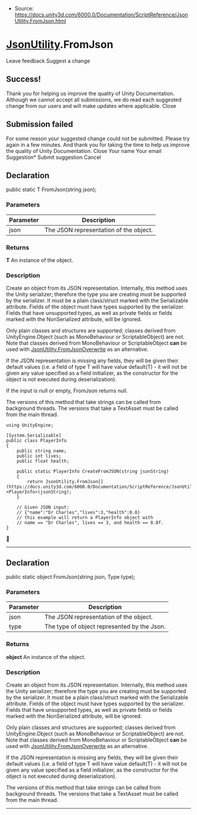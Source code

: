 * Source: https://docs.unity3d.com/6000.0/Documentation/ScriptReference/JsonUtility.FromJson.html

#  [JsonUtility](https://docs.unity3d.com/6000.0/Documentation/ScriptReference/JsonUtility.html).FromJson
Leave feedback
Suggest a change
## Success!
Thank you for helping us improve the quality of Unity Documentation. Although we cannot accept all submissions, we do read each suggested change from our users and will make updates where applicable.
Close
## Submission failed
For some reason your suggested change could not be submitted. Please <a>try again</a> in a few minutes. And thank you for taking the time to help us improve the quality of Unity Documentation.
Close
Your name Your email Suggestion* Submit suggestion
Cancel
## Declaration
public static T FromJson(string json); 
### Parameters
Parameter | Description  
---|---  
json | The JSON representation of the object.  
### Returns
**T** An instance of the object. 
### Description
Create an object from its JSON representation.
Internally, this method uses the Unity serializer; therefore the type you are creating must be supported by the serializer. It must be a plain class/struct marked with the Serializable attribute. Fields of the object must have types supported by the serializer. Fields that have unsupported types, as well as private fields or fields marked with the NonSerialized attribute, will be ignored.  
  
Only plain classes and structures are supported; classes derived from UnityEngine.Object (such as MonoBehaviour or ScriptableObject) are not. Note that classes derived from MonoBehaviour or ScriptableObject **can** be used with [JsonUtility.FromJsonOverwrite](https://docs.unity3d.com/6000.0/Documentation/ScriptReference/JsonUtility.FromJsonOverwrite.html) as an alternative.  
  
If the JSON representation is missing any fields, they will be given their default values (i.e. a field of type T will have value default(T) - it will not be given any value specified as a field initializer, as the constructor for the object is not executed during deserialization).  
  
If the input is null or empty, FromJson returns null.  
  
The versions of this method that take strings can be called from background threads. The versions that take a TextAsset must be called from the main thread.
```
using UnityEngine;  
  
[System.Serializable]
public class PlayerInfo
{
    public string name;
    public int lives;
    public float health;  
  
    public static PlayerInfo CreateFromJSON(string jsonString)
    {
        return JsonUtility.FromJson[](https://docs.unity3d.com/6000.0/Documentation/ScriptReference/JsonUtility.FromJson.html)<PlayerInfo>(jsonString);
    }  
  
    // Given JSON input:
    // {"name":"Dr Charles","lives":3,"health":0.8}
    // this example will return a PlayerInfo object with
    // name == "Dr Charles", lives == 3, and health == 0.8f.
}

```

* * *
## Declaration
public static object FromJson(string json, Type type); 
### Parameters
Parameter | Description  
---|---  
json | The JSON representation of the object.  
type | The type of object represented by the Json.  
### Returns
**object** An instance of the object. 
### Description
Create an object from its JSON representation.
Internally, this method uses the Unity serializer; therefore the type you are creating must be supported by the serializer. It must be a plain class/struct marked with the Serializable attribute. Fields of the object must have types supported by the serializer. Fields that have unsupported types, as well as private fields or fields marked with the NonSerialized attribute, will be ignored.  
  
Only plain classes and structures are supported; classes derived from UnityEngine.Object (such as MonoBehaviour or ScriptableObject) are not. Note that classes derived from MonoBehaviour or ScriptableObject **can** be used with [JsonUtility.FromJsonOverwrite](https://docs.unity3d.com/6000.0/Documentation/ScriptReference/JsonUtility.FromJsonOverwrite.html) as an alternative.  
  
If the JSON representation is missing any fields, they will be given their default values (i.e. a field of type T will have value default(T) - it will not be given any value specified as a field initializer, as the constructor for the object is not executed during deserialization).  
  
The versions of this method that take strings can be called from background threads. The versions that take a TextAsset must be called from the main thread.
* * *
